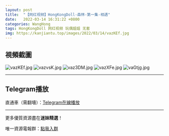 ```yaml
---
layout: post
title:  "【网红视频】HongKongDoll-森林-第一集-相遇"
date:   2022-03-14 16:31:22 +0800
categories: WangHong
tags: HongKongDoll 网红视频 玩偶姐姐 无套
img: https://kanjiantu.top/images/2022/03/14/vazKEf.jpg
---
```



## 視頻截圖

![vazKEf.jpg](https://kanjiantu.top/images/2022/03/14/vazKEf.jpg)
![vazvsK.jpg](https://kanjiantu.top/images/2022/03/14/vazvsK.jpg)
![vaz3DM.jpg](https://kanjiantu.top/images/2022/03/14/vaz3DM.jpg)
![vazXFe.jpg](https://kanjiantu.top/images/2022/03/14/vazXFe.jpg)
![vaGtjg.jpg](https://kanjiantu.top/images/2022/03/14/vaGtjg.jpg)


* * *
## Telegram播放

直通車（需翻墻）：[Telegram在線播放](https://t.me/mimeijingxuan/31)

* * *
更多優質資源盡在**迷妹精選**！

唯一資源電報群：[點我入群](https://t.me/mimeijingxuan)


